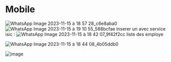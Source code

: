 # Mobile
![WhatsApp Image 2023-11-15 à 18 57 28_c6e8aba0](https://github.com/kawtare12/Mobile/assets/120519708/d0df270c-0179-4994-9742-9519021e3fbf)
![WhatsApp Image 2023-11-15 à 19 10 55_588bcfae](https://github.com/kawtare12/Mobile/assets/120519708/e5369afb-1005-4ec1-816c-3f2f4ec32524)
inserer un avec service isic :
![WhatsApp Image 2023-11-15 à 18 42 07_9f42f2cc](https://github.com/kawtare12/Mobile/assets/120519708/96be6ed0-63fb-41ac-806e-a94bccab2657)
liste des employe

![WhatsApp Image 2023-11-15 à 18 44 08_4b05ddb0](https://github.com/kawtare12/Mobile/assets/120519708/888a6647-bd2c-4d33-aa97-ae9941efb65f)

  ![image](https://github.com/kawtare12/Mobile/assets/120519708/957cd945-e30d-4add-b419-47a7326ecd8b)



